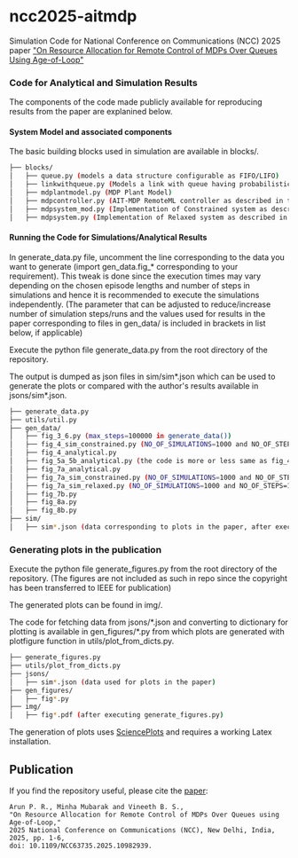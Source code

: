 # ncc2025-aitmdp
Simulation Code for National Conference on Communications (NCC) 2025 paper ["On Resource Allocation for Remote Control of MDPs Over Queues Using Age-of-Loop"](https://doi.org/10.1109/NCC63735.2025.10982939)

### Code for Analytical and Simulation Results
The components of the code made publicly available for reproducing results from the paper are explanined below.

#### System Model and associated components
The basic building blocks used in simulation are available in blocks/.

```bash
├── blocks/
│   ├── queue.py (models a data structure configurable as FIFO/LIFO)
│   ├── linkwithqueue.py (Models a link with queue having probabilistic admission and service)
│   ├── mdplantmodel.py (MDP Plant Model)
│   ├── mdpcontroller.py (AIT-MDP RemoteML controller as described in the paper)
│   ├── mdpsystem_mod.py (Implementation of Constrained system as described in the paper)
│   ├── mdpsystem.py (Implementation of Relaxed system as described in the paper)
```

#### Running the Code for Simulations/Analytical Results

In generate_data.py file, uncomment the line corresponding to the data you want to generate  (import gen_data.fig_\* corresponding to your requirement). This tweak is done since the execution times may vary depending on the chosen episode lengths and number of steps in simulations and hence it is recommended to execute the simulations independently. (The parameter that can be adjusted to reduce/increase number of simulation steps/runs and the values used for results in the paper corresponding to files in gen_data/ is included in brackets in list below, if applicable)

Execute the python file generate_data.py from the root directory of the repository. 

The output is dumped as json files in sim/sim\*.json which can be used to generate the plots or compared with the author's results available in jsons/sim\*.json.

```bash
├── generate_data.py
├── utils/util.py
├── gen_data/
│   ├── fig_3_6.py (max_steps=100000 in generate_data())
│   ├── fig_4_sim_constrained.py (NO_OF_SIMULATIONS=1000 and NO_OF_STEPS=10000)
│   ├── fig_4_analytical.py
│   ├── fig_5a_5b_analytical.py (the code is more or less same as fig_4_analytical.py--can be clubbed)
│   ├── fig_7a_analytical.py
│   ├── fig_7a_sim_constrained.py (NO_OF_SIMULATIONS=1000 and NO_OF_STEPS=10000)
│   ├── fig_7a_sim_relaxed.py (NO_OF_SIMULATIONS=1000 and NO_OF_STEPS=10000)
│   ├── fig_7b.py
│   ├── fig_8a.py
│   ├── fig_8b.py
├── sim/
│   ├── sim*.json (data corresponding to plots in the paper, after executing generate_data.py)
```

### Generating plots in the publication

Execute the python file generate_figures.py from the root directory of the repository. (The figures are not included as such in repo since the copyright has been transferred to IEEE for publication) 

The generated plots can be found in img/. 

The code for fetching data from jsons/\*.json and converting to dictionary for plotting is available in gen_figures/\*.py from which plots are generated with plotfigure function in utils/plot_from_dicts.py. 

```bash
├── generate_figures.py
├── utils/plot_from_dicts.py
├── jsons/
│   ├── sim*.json (data used for plots in the paper)
├── gen_figures/
│   ├── fig*.py
├── img/
│   ├── fig*.pdf (after executing generate_figures.py)
```

The generation of plots uses [SciencePlots](https://github.com/garrettj403/SciencePlots) and requires a working Latex installation.

## Publication
If you find the repository useful, please cite the [paper](https://doi.org/10.1109/NCC63735.2025.10982939):
```
Arun P. R., Minha Mubarak and Vineeth B. S.,
"On Resource Allocation for Remote Control of MDPs Over Queues using Age-of-Loop,"
2025 National Conference on Communications (NCC), New Delhi, India, 2025, pp. 1-6,
doi: 10.1109/NCC63735.2025.10982939.
